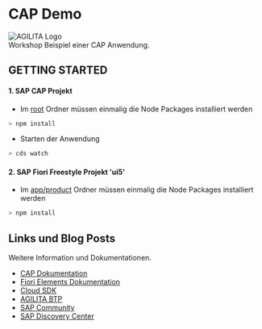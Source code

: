 # CAP Demo 

![AGILITA Logo](https://www.agilita.ch/wp-content/uploads/2021/01/AGILITA-logo-e1609922404797.png)<br/>
Workshop Beispiel einer CAP Anwendung.

## GETTING STARTED

#### 1. SAP CAP Projekt

- Im [root](../../tree/master) Ordner müssen einmalig die Node Packages installiert werden
```swift
> npm install
```
- Starten der Anwendung
```swift
> cds watch
``` 

#### 2. SAP Fiori Freestyle Projekt 'ui5'
- Im [app/product](./app/ui5) Ordner müssen einmalig die Node Packages installiert werden
```swift
> npm install
```


## Links und Blog Posts

Weitere Information und Dokumentationen.

- [CAP Dokumentation](https://cap.cloud.sap/docs/)
- [Fiori Elements Dokumentation](https://ui5.sap.com/#/topic/03265b0408e2432c9571d6b3feb6b1fd)
- [Cloud SDK](https://sap.github.io/cloud-sdk/)
- [AGILITA BTP](https://www.agilita.ch/produkte/sap-business-technology-platform/)
- [SAP Community](https://community.sap.com/)
- [SAP Discovery Center](https://discovery-center.cloud.sap/)

